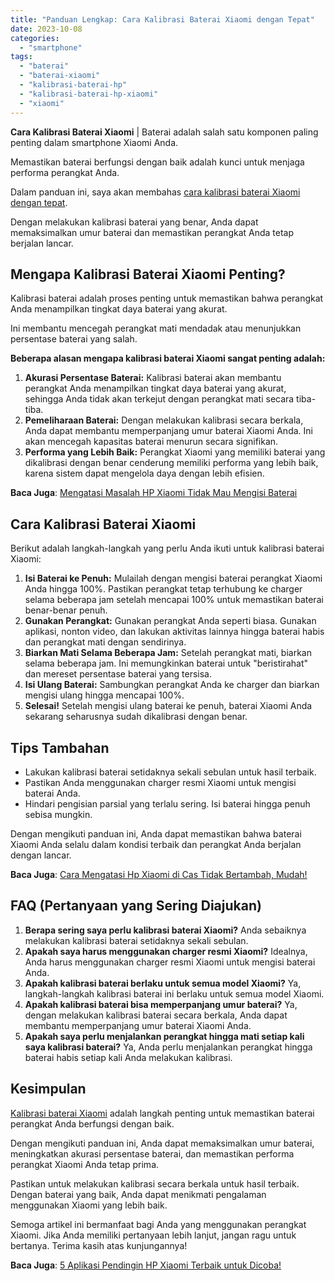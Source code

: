 ```yaml
---
title: "Panduan Lengkap: Cara Kalibrasi Baterai Xiaomi dengan Tepat"
date: 2023-10-08
categories: 
  - "smartphone"
tags: 
  - "baterai"
  - "baterai-xiaomi"
  - "kalibrasi-baterai-hp"
  - "kalibrasi-baterai-hp-xiaomi"
  - "xiaomi"
---
```


**Cara Kalibrasi Baterai Xiaomi** | Baterai adalah salah satu komponen paling penting dalam smartphone Xiaomi Anda.

Memastikan baterai berfungsi dengan baik adalah kunci untuk menjaga performa perangkat Anda.

Dalam panduan ini, saya akan membahas [cara kalibrasi baterai Xiaomi dengan tepat](https://ajiekusumadhany.com/cara-kalibrasi-baterai-xiaomi/).

Dengan melakukan kalibrasi baterai yang benar, Anda dapat memaksimalkan umur baterai dan memastikan perangkat Anda tetap berjalan lancar.

## Mengapa Kalibrasi Baterai Xiaomi Penting?

Kalibrasi baterai adalah proses penting untuk memastikan bahwa perangkat Anda menampilkan tingkat daya baterai yang akurat.

Ini membantu mencegah perangkat mati mendadak atau menunjukkan persentase baterai yang salah.

**Beberapa alasan mengapa kalibrasi baterai Xiaomi sangat penting adalah:**

1. **Akurasi Persentase Baterai:** Kalibrasi baterai akan membantu perangkat Anda menampilkan tingkat daya baterai yang akurat, sehingga Anda tidak akan terkejut dengan perangkat mati secara tiba-tiba.
2. **Pemeliharaan Baterai:** Dengan melakukan kalibrasi secara berkala, Anda dapat membantu memperpanjang umur baterai Xiaomi Anda. Ini akan mencegah kapasitas baterai menurun secara signifikan.
3. **Performa yang Lebih Baik:** Perangkat Xiaomi yang memiliki baterai yang dikalibrasi dengan benar cenderung memiliki performa yang lebih baik, karena sistem dapat mengelola daya dengan lebih efisien.

**Baca Juga**: [Mengatasi Masalah HP Xiaomi Tidak Mau Mengisi Baterai](https://ajiekusumadhany.com/hp-xiaomi-tidak-mau-mengisi-baterai/)

## Cara Kalibrasi Baterai Xiaomi

Berikut adalah langkah-langkah yang perlu Anda ikuti untuk kalibrasi baterai Xiaomi:

1. **Isi Baterai ke Penuh:** Mulailah dengan mengisi baterai perangkat Xiaomi Anda hingga 100%. Pastikan perangkat tetap terhubung ke charger selama beberapa jam setelah mencapai 100% untuk memastikan baterai benar-benar penuh.
2. **Gunakan Perangkat:** Gunakan perangkat Anda seperti biasa. Gunakan aplikasi, nonton video, dan lakukan aktivitas lainnya hingga baterai habis dan perangkat mati dengan sendirinya.
3. **Biarkan Mati Selama Beberapa Jam:** Setelah perangkat mati, biarkan selama beberapa jam. Ini memungkinkan baterai untuk "beristirahat" dan mereset persentase baterai yang tersisa.
4. **Isi Ulang Baterai:** Sambungkan perangkat Anda ke charger dan biarkan mengisi ulang hingga mencapai 100%.
5. **Selesai!** Setelah mengisi ulang baterai ke penuh, baterai Xiaomi Anda sekarang seharusnya sudah dikalibrasi dengan benar.

## Tips Tambahan

- Lakukan kalibrasi baterai setidaknya sekali sebulan untuk hasil terbaik.
- Pastikan Anda menggunakan charger resmi Xiaomi untuk mengisi baterai Anda.
- Hindari pengisian parsial yang terlalu sering. Isi baterai hingga penuh sebisa mungkin.

Dengan mengikuti panduan ini, Anda dapat memastikan bahwa baterai Xiaomi Anda selalu dalam kondisi terbaik dan perangkat Anda berjalan dengan lancar.

**Baca Juga**: [Cara Mengatasi Hp Xiaomi di Cas Tidak Bertambah, Mudah!](https://ajiekusumadhany.com/cara-mengatasi-hp-xiaomi-di-cas-tidak-bertambah/)

## FAQ (Pertanyaan yang Sering Diajukan)

1. **Berapa sering saya perlu kalibrasi baterai Xiaomi?** Anda sebaiknya melakukan kalibrasi baterai setidaknya sekali sebulan.
2. **Apakah saya harus menggunakan charger resmi Xiaomi?** Idealnya, Anda harus menggunakan charger resmi Xiaomi untuk mengisi baterai Anda.
3. **Apakah kalibrasi baterai berlaku untuk semua model Xiaomi?** Ya, langkah-langkah kalibrasi baterai ini berlaku untuk semua model Xiaomi.
4. **Apakah kalibrasi baterai bisa memperpanjang umur baterai?** Ya, dengan melakukan kalibrasi baterai secara berkala, Anda dapat membantu memperpanjang umur baterai Xiaomi Anda.
5. **Apakah saya perlu menjalankan perangkat hingga mati setiap kali saya kalibrasi baterai?** Ya, Anda perlu menjalankan perangkat hingga baterai habis setiap kali Anda melakukan kalibrasi.

## Kesimpulan

[Kalibrasi baterai Xiaomi](https://ajiekusumadhany.com/cara-kalibrasi-baterai-xiaomi/) adalah langkah penting untuk memastikan baterai perangkat Anda berfungsi dengan baik.

Dengan mengikuti panduan ini, Anda dapat memaksimalkan umur baterai, meningkatkan akurasi persentase baterai, dan memastikan performa perangkat Xiaomi Anda tetap prima.

Pastikan untuk melakukan kalibrasi secara berkala untuk hasil terbaik. Dengan baterai yang baik, Anda dapat menikmati pengalaman menggunakan Xiaomi yang lebih baik.

Semoga artikel ini bermanfaat bagi Anda yang menggunakan perangkat Xiaomi. Jika Anda memiliki pertanyaan lebih lanjut, jangan ragu untuk bertanya. Terima kasih atas kunjungannya!

**Baca Juga**: [5 Aplikasi Pendingin HP Xiaomi Terbaik untuk Dicoba!](https://ajiekusumadhany.com/5-aplikasi-pendingin-hp-xiaomi-terbaik-untuk-dicoba/)
